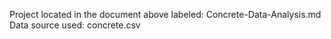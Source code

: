 Project located in the document above labeled: Concrete-Data-Analysis.md
<br>
Data source used: concrete.csv
